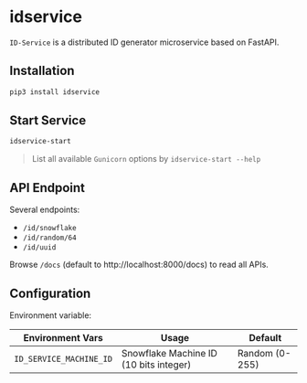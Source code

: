 # idservice

`ID-Service` is a distributed ID generator microservice based on FastAPI.

## Installation

```sh
pip3 install idservice
```

## Start Service

```sh
idservice-start
```

> List all available `Gunicorn` options by `idservice-start --help`

## API Endpoint

Several endpoints:

-   `/id/snowflake`
-   `/id/random/64`
-   `/id/uuid`

Browse `/docs` (default to http://localhost:8000/docs) to read all APIs.

## Configuration

Environment variable:

| Environment Vars        | Usage                                  | Default        |
| ----------------------- | -------------------------------------- | -------------- |
| `ID_SERVICE_MACHINE_ID` | Snowflake Machine ID (10 bits integer) | Random (0-255) |
